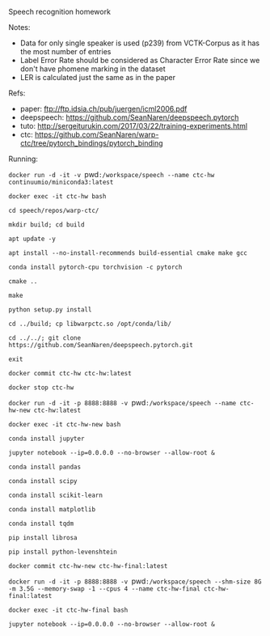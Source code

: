 Speech recognition homework

Notes:
* Data for only single speaker is used (p239) from VCTK-Corpus as it has the most number of entries
* Label Error Rate should be considered as Character Error Rate since we don't have phomene marking in the dataset
* LER is calculated just the same as in the paper

Refs:
* paper: ftp://ftp.idsia.ch/pub/juergen/icml2006.pdf
* deepspeech: https://github.com/SeanNaren/deepspeech.pytorch
* tuto: http://sergeiturukin.com/2017/03/22/training-experiments.html
* ctc: https://github.com/SeanNaren/warp-ctc/tree/pytorch_bindings/pytorch_binding

Running:

`docker run -d -it -v `pwd`:/workspace/speech --name ctc-hw continuumio/miniconda3:latest`

`docker exec -it ctc-hw bash`

`cd speech/repos/warp-ctc/`

`mkdir build; cd build`

`apt update -y`

`apt install --no-install-recommends build-essential cmake make gcc`

`conda install pytorch-cpu torchvision -c pytorch`

`cmake ..`

`make`

`python setup.py install`

`cd ../build; cp libwarpctc.so /opt/conda/lib/`

`cd ../../; git clone https://github.com/SeanNaren/deepspeech.pytorch.git`

`exit`

`docker commit ctc-hw ctc-hw:latest`

`docker stop ctc-hw`

`docker run -d -it -p 8888:8888 -v `pwd`:/workspace/speech --name ctc-hw-new ctc-hw:latest`

`docker exec -it ctc-hw-new bash`

`conda install jupyter`

`jupyter notebook --ip=0.0.0.0 --no-browser --allow-root &`

`conda install pandas`

`conda install scipy`

`conda install scikit-learn`

`conda install matplotlib`

`conda install tqdm`

`pip install librosa`

`pip install python-levenshtein`

`docker commit ctc-hw-new ctc-hw-final:latest`

`docker run -d -it -p 8888:8888 -v `pwd`:/workspace/speech --shm-size 8G -m 3.5G --memory-swap -1 --cpus 4 --name ctc-hw-final ctc-hw-final:latest`

`docker exec -it ctc-hw-final bash`

`jupyter notebook --ip=0.0.0.0 --no-browser --allow-root &`
